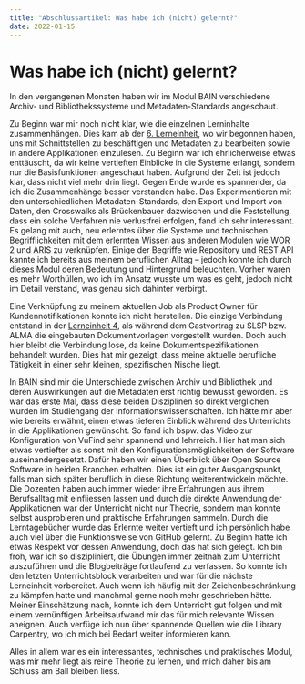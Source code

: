 ```yaml
---
title: "Abschlussartikel: Was habe ich (nicht) gelernt?"
date: 2022-01-15
---
```


<h1>Was habe ich (nicht) gelernt?</h1>

<p>In den vergangenen Monaten haben wir im Modul BAIN verschiedene Archiv- und Bibliothekssysteme und Metadaten-Standards angeschaut.<br></p> 

<p>Zu Beginn war mir noch nicht klar, wie die einzelnen Lerninhalte zusammenhängen. Dies kam ab der <a href="https://melakae.github.io/bain_lerntagebuch/2021/12/02/lerneinheit_6.html">6. Lerneinheit</a>, wo wir begonnen haben, uns mit Schnittstellen zu beschäftigen und Metadaten zu bearbeiten sowie in andere Applikationen einzulesen. Zu Beginn war ich ehrlicherweise etwas enttäuscht, da wir keine vertieften Einblicke in die Systeme erlangt, sondern nur die Basisfunktionen angeschaut haben. Aufgrund der Zeit ist jedoch klar, dass nicht viel mehr drin liegt. Gegen Ende wurde es spannender, da ich die Zusammenhänge besser verstanden habe. Das Experimentieren mit den unterschiedlichen Metadaten-Standards, den Export und Import von Daten, den Crosswalks als Brückenbauer dazwischen und die Feststellung, dass ein solche Verfahren nie verlustfrei erfolgen, fand ich sehr interessant. Es gelang mit auch, neu erlerntes über die Systeme und technischen Begrifflichkeiten mit dem erlernten Wissen aus anderen Modulen wie WOR 2 und ARIS zu verknüpfen. Einige der Begriffe wie Repository und REST API kannte ich bereits aus meinem beruflichen Alltag – jedoch konnte ich durch dieses Modul deren Bedeutung und Hintergrund beleuchten. Vorher waren es mehr Worthüllen, wo ich im Ansatz wusste um was es geht, jedoch nicht im Detail verstand, was genau sich dahinter verbirgt.<br> </p>

<p>Eine Verknüpfung zu meinem aktuellen Job als Product Owner für Kundennotifikationen konnte ich nicht herstellen. Die einzige Verbindung entstand in der <a href="https://melakae.github.io/bain_lerntagebuch/2021/11/05/lerneinheit_4.html">Lerneinheit 4</a>, als während dem Gastvortrag zu SLSP bzw. ALMA die eingebauten Dokumentvorlagen vorgestellt wurden. Doch auch hier bleibt die Verbindung lose, da keine Dokumentspezifikationen behandelt wurden. Dies hat mir gezeigt, dass meine aktuelle berufliche Tätigkeit in einer sehr kleinen, spezifischen Nische liegt. <br> </p>

<p>In BAIN sind mir die Unterschiede zwischen Archiv und Bibliothek und deren Auswirkungen auf die Metadaten erst richtig bewusst geworden. Es war das erste Mal, dass diese beiden Disziplinen so direkt verglichen wurden im Studiengang der Informationswissenschaften. Ich hätte mir aber wie bereits erwähnt, einen etwas tieferen Einblick während des Unterrichts in die Applikationen gewünscht. So fand ich bspw. das Video zur Konfiguration von VuFind sehr spannend und lehrreich. Hier hat man sich etwas vertiefter als sonst mit den Konfigurationsmöglichkeiten der Software auseinandergesetzt. Dafür haben wir einen Überblick über Open Source Software in beiden Branchen erhalten. Dies ist ein guter Ausgangspunkt, falls man sich später beruflich in diese Richtung weiterentwickeln möchte. Die Dozenten haben auch immer wieder ihre Erfahrungen aus ihrem Berufsalltag mit einfliessen lassen und durch die direkte Anwendung der Applikationen war der Unterricht nicht nur Theorie, sondern man konnte selbst ausprobieren und praktische Erfahrungen sammeln. Durch die Lerntagebücher wurde das Erlernte weiter vertieft und ich persönlich habe auch viel über die Funktionsweise von GitHub gelernt. Zu Beginn hatte ich etwas Respekt vor dessen Anwendung, doch das hat sich gelegt. Ich bin froh, war ich so diszipliniert, die Übungen immer zeitnah zum Unterricht auszuführen und die Blogbeiträge fortlaufend zu verfassen. So konnte ich den letzten Unterrichtsblock verarbeiten und war für die nächste Lerneinheit vorbereitet. Auch wenn ich häufig mit der Zeichenbeschränkung zu kämpfen hatte und manchmal gerne noch mehr geschrieben hätte. Meiner Einschätzung nach, konnte ich dem Unterricht gut folgen und mit einem vernünftigen Arbeitsaufwand mir das für mich relevante Wissen aneignen. Auch verfüge ich nun über spannende Quellen wie die Library Carpentry, wo ich mich bei Bedarf weiter informieren kann. <br> </p>
  
<p>Alles in allem war es ein interessantes, technisches und praktisches Modul, was mir mehr liegt als reine Theorie zu lernen, und mich daher bis am Schluss am Ball bleiben liess. </p>
